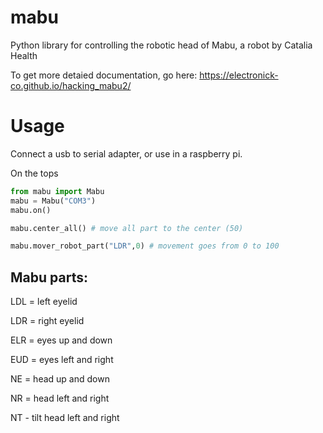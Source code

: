 # mabu
Python library for controlling the robotic head of Mabu, a robot by Catalia Health

To get more detaied documentation, go here: https://electronick-co.github.io/hacking_mabu2/

# Usage

Connect a usb to serial adapter, or use in a raspberry pi.

On the tops


``` python
from mabu import Mabu
mabu = Mabu("COM3")
mabu.on()

mabu.center_all() # move all part to the center (50)

mabu.mover_robot_part("LDR",0) # movement goes from 0 to 100


```

## Mabu parts:

LDL = left eyelid

LDR = right eyelid

ELR = eyes up and down

EUD = eyes left and right

NE = head up and down

NR = head left and right

NT - tilt head left and right

